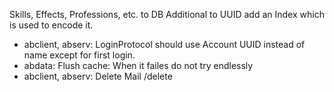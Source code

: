 Skills, Effects, Professions, etc. to DB
Additional to UUID add an Index which is used to encode it.

* abclient, abserv: LoginProtocol should use Account UUID instead of name except for first login.
* abdata: Flush cache: When it failes do not try endlessly
* abclient, abserv: Delete Mail /delete <index>
